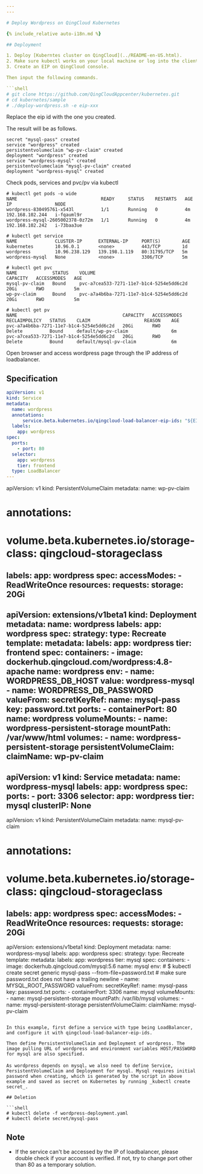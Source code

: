 ```yaml
---
---

# Deploy Wordpress on QingCloud Kubernetes  

{% include_relative auto-i18n.md %}

## Deployment

1. Deploy [Kuberntes cluster on QingCloud](../README-en-US.html). 
2. Make sure kubectl works on your local machine or log into the client node of the Kubernetes cluster. 
3. Create an EIP on QingCloud console. 

Then input the following commands.

```shell
# git clone https://github.com/QingCloudAppcenter/kubernetes.git
# cd kubernetes/sample
# ./deploy-wordpress.sh -e eip-xxx
```

Replace the eip id with the one you created. 

The result will be as follows.

```shell
secret "mysql-pass" created
service "wordpress" created
persistentvolumeclaim "wp-pv-claim" created
deployment "wordpress" created
service "wordpress-mysql" created
persistentvolumeclaim "mysql-pv-claim" created
deployment "wordpress-mysql" created
```

Check pods, services and pvc/pv via kubectl  

```shell
# kubectl get pods -o wide
NAME                               READY     STATUS    RESTARTS   AGE       IP                NODE
wordpress-830495761-x543l          1/1       Running   0          4m        192.168.102.244   i-fqauml9r
wordpress-mysql-2605002378-0z72m   1/1       Running   0          4m        192.168.102.242   i-73baa3ue
```

```shell
# kubectl get service
NAME              CLUSTER-IP      EXTERNAL-IP     PORT(S)        AGE
kubernetes        10.96.0.1       <none>          443/TCP        1d
wordpress         10.96.238.129   139.198.1.119   80:31795/TCP   5m
wordpress-mysql   None            <none>          3306/TCP       5m
```

```shell
# kubectl get pvc
NAME             STATUS    VOLUME                                     CAPACITY   ACCESSMODES   AGE
mysql-pv-claim   Bound     pvc-a7cea533-7271-11e7-b1c4-5254e5dd6c2d   20Gi       RWO           5m
wp-pv-claim      Bound     pvc-a7a4b6ba-7271-11e7-b1c4-5254e5dd6c2d   20Gi       RWO           5m
```

```shell
# kubectl get pv
NAME                                       CAPACITY   ACCESSMODES   RECLAIMPOLICY   STATUS    CLAIM                    REASON    AGE
pvc-a7a4b6ba-7271-11e7-b1c4-5254e5dd6c2d   20Gi       RWO           Delete          Bound     default/wp-pv-claim                6m
pvc-a7cea533-7271-11e7-b1c4-5254e5dd6c2d   20Gi       RWO           Delete          Bound     default/mysql-pv-claim             6m
```

Open browser and access wordpress page through the IP address of loadbalancer. 

## Specification

```yaml
apiVersion: v1
kind: Service
metadata:
  name: wordpress
  annotations:
      service.beta.kubernetes.io/qingcloud-load-balancer-eip-ids: "${EIP}"
  labels:
    app: wordpress
spec:
  ports:
    - port: 80
  selector:
    app: wordpress
    tier: frontend
  type: LoadBalancer
---
```

apiVersion: v1
kind: PersistentVolumeClaim
metadata:
  name: wp-pv-claim
#  annotations:
#      volume.beta.kubernetes.io/storage-class: qingcloud-storageclass
  labels:
    app: wordpress
spec:
  accessModes:
    - ReadWriteOnce
  resources:
    requests:
      storage: 20Gi
---
apiVersion: extensions/v1beta1
kind: Deployment
metadata:
  name: wordpress
  labels:
    app: wordpress
spec:
  strategy:
    type: Recreate
  template:
    metadata:
      labels:
        app: wordpress
        tier: frontend
    spec:
      containers:
      - image: dockerhub.qingcloud.com/wordpress:4.8-apache
        name: wordpress
        env:
        - name: WORDPRESS_DB_HOST
          value: wordpress-mysql
        - name: WORDPRESS_DB_PASSWORD
          valueFrom:
            secretKeyRef:
              name: mysql-pass
              key: password.txt
        ports:
        - containerPort: 80
          name: wordpress
        volumeMounts:
        - name: wordpress-persistent-storage
          mountPath: /var/www/html
      volumes:
      - name: wordpress-persistent-storage
        persistentVolumeClaim:
          claimName: wp-pv-claim
---
apiVersion: v1
kind: Service
metadata:
  name: wordpress-mysql
  labels:
    app: wordpress
spec:
  ports:
    - port: 3306
  selector:
    app: wordpress
    tier: mysql
  clusterIP: None
---
apiVersion: v1
kind: PersistentVolumeClaim
metadata:
  name: mysql-pv-claim
#  annotations:
#      volume.beta.kubernetes.io/storage-class: qingcloud-storageclass
  labels:
    app: wordpress
spec:
  accessModes:
    - ReadWriteOnce
  resources:
    requests:
      storage: 20Gi
---
apiVersion: extensions/v1beta1
kind: Deployment
metadata:
  name: wordpress-mysql
  labels:
    app: wordpress
spec:
  strategy:
    type: Recreate
  template:
    metadata:
      labels:
        app: wordpress
        tier: mysql
    spec:
      containers:
      - image: dockerhub.qingcloud.com/mysql:5.6
        name: mysql
        env:
          # $ kubectl create secret generic mysql-pass --from-file=password.txt
          # make sure password.txt does not have a trailing newline
        - name: MYSQL_ROOT_PASSWORD
          valueFrom:
            secretKeyRef:
              name: mysql-pass
              key: password.txt
        ports:
        - containerPort: 3306
          name: mysql
        volumeMounts:
        - name: mysql-persistent-storage
          mountPath: /var/lib/mysql
      volumes:
      - name: mysql-persistent-storage
        persistentVolumeClaim:
          claimName: mysql-pv-claim
```

In this example, first define a service with type being LoadBalancer, and configure it with qingcloud-load-balancer-eip-ids. 

Then define PersistentVolumeClaim and Deployment of wordpress. The image pulling URL of wordpress and environment variables HOST/PASSWORD for mysql are also specified. 

As wordpress depends on mysql，we also need to define Service, PersistentVolumeClaim and Deployment for mysql. Mysql requires initial password when creating, which is generated by the script in above example and saved as secret on Kubernetes by running _kubectl create secret_. 

## Deletion

```shell
# kubectl delete -f wordpress-deployment.yaml
# kubectl delete secret/mysql-pass
```

## Note

* If the service can't be accessed by the IP of loadbalancer, please double check if your account is verified. If not, try to change port other than 80 as a temporary solution.
